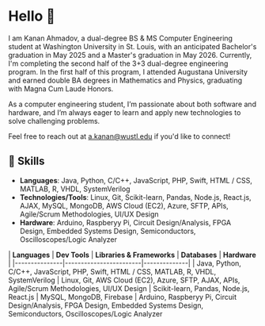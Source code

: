 # Hello 👋

I am Kanan Ahmadov, a dual-degree BS & MS Computer Engineering student at Washington University in St. Louis, with an anticipated Bachelor's graduation in May 2025 and a Master's graduation in May 2026. Currently, I'm completing the second half of the 3+3 dual-degree engineering program. In the first half of this program, I attended Augustana University and earned double BA degrees in Mathematics and Physics, graduating with Magna Cum Laude Honors.

As a computer engineering student, I’m passionate about both software and hardware, and I’m always eager to learn and apply new technologies to solve challenging problems.

Feel free to reach out at a.kanan@wustl.edu if you'd like to connect!

## 🌟 Skills
- **Languages**: Java, Python, C/C++, JavaScript, PHP, Swift, HTML / CSS, MATLAB, R, VHDL, SystemVerilog
- **Technologies/Tools**: Linux, Git, Scikit-learn, Pandas, Node.js, React.js, AJAX, MySQL, MongoDB, AWS Cloud (EC2), Azure, SFTP, APIs, Agile/Scrum Methodologies, UI/UX Design
- **Hardware**: Arduino, Raspberyy Pi, Circuit Design/Analysis, FPGA Design, Embedded Systems Design, Semiconductors, Oscilloscopes/Logic Analyzer

| **Languages** | **Dev Tools** | **Libraries & Frameworks** | **Databases** | **Hardware** |
|---------------|------------------------|--------------|
| Java, Python, C/C++, JavaScript, PHP, Swift, HTML / CSS, MATLAB, R, VHDL, SystemVerilog | Linux, Git, AWS Cloud (EC2), Azure, SFTP, AJAX, APIs, Agile/Scrum Methodologies, UI/UX Design | Scikit-learn, Pandas, Node.js, React.js | MySQL, MongoDB, Firebase | Arduino, Raspberyy Pi, Circuit Design/Analysis, FPGA Design, Embedded Systems Design, Semiconductors, Oscilloscopes/Logic Analyzer


